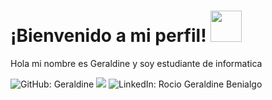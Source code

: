 <h1> ¡Bienvenido a mi perfil! <img src="https://media.giphy.com/media/mGcNjsfWAjY5AEZNw6/giphy.gif" width="50">
</h1>
<p>
  Hola mi nombre es Geraldine y soy estudiante de informatica 
</p>

![GitHub: Geraldine](https://img.shields.io/github/followers/geraldine?label=seguir&style=para%20la%20insignia&logo=GitHub&logoColor=violet&color=pink&link=https%3A%2F%2Fgithub.com%2FGeraldineGitHub%2FGeraldineGitHub)
[![](https://img.shields.io/badge/Gmail-RocioBenialgo@gmail.com-pink)](correo:RocioBenialgo@gmail.com)
![LinkedIn: Rocio Geraldine Benialgo](https://img.shields.io/github/followers/LinkedIn?label=RocioBenialgo&style=para%20la%20insignia&logo=Linkedin&logoColor=gray&labelColor=violet&color=pink&link=https%3A%2F%2Fwww.linkedin.com%2Fin%2Frocio-geraldine-benialgo-b67a89268%2F)
